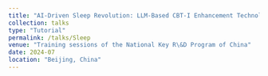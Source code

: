 ```yaml
---
title: "AI-Driven Sleep Revolution: LLM-Based CBT-I Enhancement Technology and Clinical Applications"
collection: talks
type: "Tutorial"
permalink: /talks/Sleep
venue: "Training sessions of the National Key R\&D Program of China"
date: 2024-07
location: "Beijing, China"
---
```


